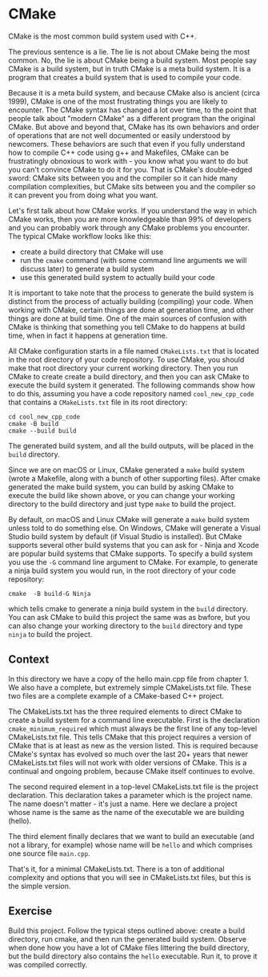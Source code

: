 # CMake

CMake is the most common build system used with C++.

The previous sentence is a lie. The lie is not about CMake being the most common. No, the lie is
about CMake being a build system. Most people say CMake is a build system, but in truth CMake is a
meta build system. It is a program that creates a build system that is used to compile your code.

Because it is a meta build system, and because CMake also is ancient (circa 1999), CMake is one of
the most frustrating things you are likely to encounter. The CMake syntax has changed a lot over
time, to the point that people talk about "modern CMake" as a different program than the original
CMake. But above and beyond that, CMake has its own behaviors and order of operations that are not
well documented or easily understood by newcomers. These behaviors are such that even if you fully
understand how to compile C++ code using g++ and Makefiles, CMake can be frustratingly obnoxious to
work with - you know what you want to do but you can't convince CMake to do it for you. That is
CMake's double-edged sword: CMake sits between you and the compiler so it can hide many compilation
complexities, but CMake sits between you and the compiler so it can prevent you from doing what you
want.

Let's first talk about how CMake works. If you understand the way in which CMake works, then you are
more knowledgeable than 99% of developers and you can probably work through any CMake problems you
encounter. The typical CMake workflow looks like this:
- create a build directory that CMake will use
- run the `cmake` command (with some command line arguments we will discuss later) to generate a
  build system
- use this generated build system to actually build your code

It is important to take note that the process to generate the build system is distinct from the
process of actually building (compiling) your code. When working with CMake, certain things are done
at generation time, and other things are done at build time. One of the main sources of confusion
with CMake is thinking that something you tell CMake to do happens at build time, when in fact it
happens at generation time.

All CMake configuration starts in a file named `CMakeLists.txt` that is located in the root
directory of your code repository. To use CMake, you should make that root directory your current
working directory. Then you run CMake to create create a build directory, and then you can ask CMake
to execute the build system it generated. The following commands show how to do this, assuming you
have a code repository named `cool_new_cpp_code` that contains a `CMakeLists.txt` file in its root
directory:

```
cd cool_new_cpp_code
cmake -B build
cmake --build build
```

The generated build system, and all the build outputs, will be placed in the `build` directory.

Since we are on macOS or Linux, CMake generated a `make` build system (wrote a Makefile, along with
a bunch of other supporting files). After cmake generated the make build system, you can build by
asking CMake to execute the build like shown above, or you can change your working directory to the
build directory and just type `make` to build the project.

By default, on macOS and Linux CMake will generate a `make` build system unless told to do something
else. On Windows, CMake will generate a Visual Studio build system by default (if Visual Studio is
installed). But CMake supports several other build systems that you can ask for - Ninja and Xcode
are popular build systems that CMake supports. To specify a build system you use the `-G` command
line argument to CMake. For example, to generate a ninja build system you would run, in the root
directory of your code repository:
```
cmake  -B build-G Ninja
```
which tells cmake to generate a ninja build system in the `build` directory. You can ask CMake to
build this project the same was as bwfore, but you can also change your working directory
to the `build` directory and type `ninja` to build the project.

## Context

In this directory we have a copy of the hello main.cpp file from chapter 1. We also have a complete,
but extremely simple CMakeLists.txt file. These two files are a complete example of a CMake-based
C++ project.

The CMakeLists.txt has the three required elements to direct CMake to create a build system for a
command line executable. First is the declaration `cmake_minimum_required` which must always be the
first line of any top-level CMakeLists.txt file. This tells CMake that this project requires a
version of CMake that is at least as new as the version listed. This is required because CMake's
syntax has evolved so much over the last 20+ years that newer CMakeLists.txt files will not work
with older versions of CMake. This is a continual and ongoing problem, because CMake itself
continues to evolve.

The second required element in a top-level CMakeLists.txt file is the project declaration. This
declaration takes a parameter which is the project name. The name doesn't matter - it's just a name.
Here we declare a project whose name is the same as the name of the executable we are building (hello).

The third element finally declares that we want to build an executable (and not a library, for example)
whose name will be `hello` and which comprises one source file `main.cpp`.

That's it, for a minimal CMakeLists.txt. There is a ton of additional complexity and options that
you will see in CMakeLists.txt files, but this is the simple version.

## Exercise

Build this project. Follow the typical steps outlined above: create a build directory, run cmake,
and then run the generated build system. Observe when done how you have a lot of CMake files littering
the build directory, but the build directory also contains the `hello` executable. Run it, to prove
it was compiled correctly.

